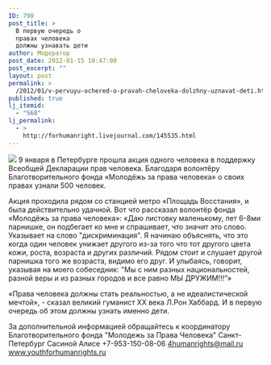 ```yaml
---
ID: 790
post_title: >
  В первую очередь о
  правах человека
  должны узнавать дети
author: Модератор
post_date: 2012-01-15 10:47:00
post_excerpt: ""
layout: post
permalink: >
  /2012/01/v-pervuyu-ochered-o-pravah-cheloveka-dolzhny-uznavat-deti.html
published: true
lj_itemid:
  - "568"
lj_permalink:
  - >
    http://forhumanright.livejournal.com/145535.html
---
```

<img src="http://cs5338.vk.com/u132145096/132409092/x_5b26039f.jpg" /> 9 января в Петербурге прошла акция одного человека в поддержку Всеобщей Декларации прав человека. Благодаря волонтёру Благотворительного фонда «Молодёжь за права человека» о своих правах узнали 500 человек.

Акция проходила рядом со станцией метро «Площадь Восстания», и была действительно удачной. Вот что рассказал волонтёр фонда «Молодёжь за права человека»: «Даю листовку маленькому, лет 6-8ми парнишке, он подбегает ко мне и спрашивает, что значит это слово. Указывает на слово "дискриминация". Я начинаю объяснять, что это когда один человек унижает другого из-за того что тот другого цвета кожи, роста, возраста и других различий. Рядом стоит и слушает другой парнишка того же возраста, видимо его друг. И улыбаясь, говорит, указывая на моего собеседник: "Мы с ним разных национальностей, разной веры и из разных городов и все равно МЫ ДРУЖИМ!!!”»

«Права человека должны стать реальностью, а не идеалистической мечтой», - сказал великий гуманист ХХ века Л.Рон Хаббард. И в первую очередь об этом должны узнать именно дети.

За дополнительной информацией обращайтесь к координатору
Благотворительного фонда
"Молодежь за Права Человека" Санкт-Петербург 
Сасиной Алисе 
+7-953-150-08-06 
4humanrights@mail.ru
www.youthforhumanrights.ru